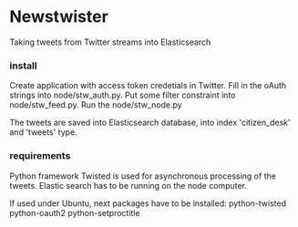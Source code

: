 Newstwister
========

Taking tweets from Twitter streams into Elasticsearch

### install

Create application with access token credetials in Twitter.
Fill in the oAuth strings into node/stw_auth.py.
Put some filter constraint into node/stw_feed.py.
Run the node/stw_node.py

The tweets are saved into Elasticsearch database,
into index 'citizen_desk' and 'tweets' type.

### requirements

Python framework Twisted is used for asynchronous processing of the tweets.
Elastic search has to be running on the node computer.

If used under Ubuntu, next packages have to be installed:
python-twisted
python-oauth2
python-setproctitle



